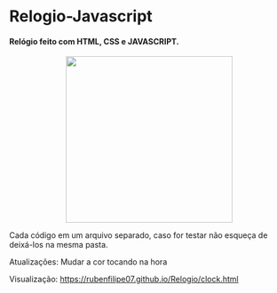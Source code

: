 # Relogio-Javascript
<h4>Relógio feito com HTML, CSS e JAVASCRIPT. </h4>
<p align="center">
    <img src="https://rubenfilipe07.github.io/imagens/relogio.gif" href="https://rubenfilipe07.github.io/Relogio/clock.html" width="300">
  </a>
</p>
Cada código em um arquivo separado, caso for testar não esqueça de deixá-los na mesma pasta.

Atualizações: Mudar a cor tocando na hora

Visualização: https://rubenfilipe07.github.io/Relogio/clock.html
